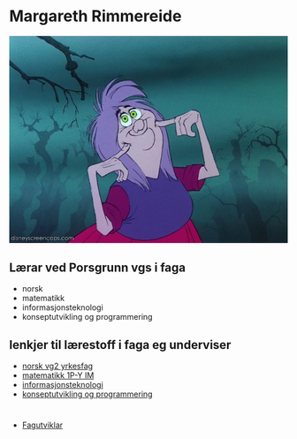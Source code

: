 # Margareth Rimmereide
![mdm_mim](mdmMim.webp)
## Lærar ved Porsgrunn vgs i faga
- norsk
- matematikk
- informasjonsteknologi
- konseptutvikling og programmering


## lenkjer til lærestoff i faga eg underviser
- [norsk vg2 yrkesfag](https://github.com/mimmelim/Norsk-IM-vg2/blob/main/README.md)
- [matematikk 1P-Y IM](https://github.com/mimmelim/matematikk-IM-1PY/blob/main/README.md)
- [informasjonsteknologi](https://github.com/mimmelim/IT2_nyLaereplan/blob/main/README.md)
- [konseptutvikling og programmering](https://github.com/mimmelim/konseptutvikling_og_programmering/blob/main/README.md)


# 
- [Fagutviklar](https://github.com/mimmelim/fagutvikler/blob/main/README.md)